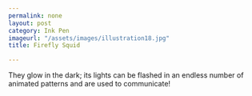 ```yaml
---
permalink: none
layout: post
category: Ink Pen
imageurl: "/assets/images/illustration18.jpg"
title: Firefly Squid

---
```


They glow in the dark; its lights can be flashed in an endless number of animated patterns and are used to communicate!
